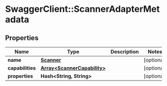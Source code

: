 # SwaggerClient::ScannerAdapterMetadata

## Properties
Name | Type | Description | Notes
------------ | ------------- | ------------- | -------------
**name** | [**Scanner**](Scanner.md) |  | [optional] 
**capabilities** | [**Array&lt;ScannerCapability&gt;**](ScannerCapability.md) |  | [optional] 
**properties** | **Hash&lt;String, String&gt;** |  | [optional] 


